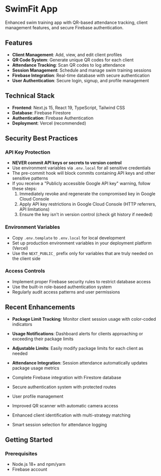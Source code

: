 # SwimFit App

Enhanced swim training app with QR-based attendance tracking, client management features, and secure Firebase authentication.

## Features

- **Client Management**: Add, view, and edit client profiles
- **QR Code System**: Generate unique QR codes for each client
- **Attendance Tracking**: Scan QR codes to log attendance
- **Session Management**: Schedule and manage swim training sessions
- **Firebase Integration**: Real-time database with secure authentication
- **User Authentication**: Secure login, signup, and profile management

## Technical Stack

- **Frontend**: Next.js 15, React 19, TypeScript, Tailwind CSS
- **Database**: Firebase Firestore
- **Authentication**: Firebase Authentication
- **Deployment**: Vercel (recommended)

## Security Best Practices

### API Key Protection

- **NEVER commit API keys or secrets to version control**
- Use environment variables via `.env.local` for all sensitive credentials
- The pre-commit hook will block commits containing API keys and other sensitive patterns
- If you receive a "Publicly accessible Google API key" warning, follow these steps:
  1. Immediately revoke and regenerate the compromised key in Google Cloud Console
  2. Apply API key restrictions in Google Cloud Console (HTTP referrers, API limitations)
  3. Ensure the key isn't in version control (check git history if needed)

### Environment Variables

- Copy `.env.template` to `.env.local` for local development
- Set up production environment variables in your deployment platform (Vercel)
- Use the `NEXT_PUBLIC_` prefix only for variables that are truly needed on the client side

### Access Controls

- Implement proper Firebase security rules to restrict database access
- Use the built-in role-based authentication system
- Regularly audit access patterns and user permissions

## Recent Enhancements

- **Package Limit Tracking**: Monitor client session usage with color-coded indicators
- **Usage Notifications**: Dashboard alerts for clients approaching or exceeding their package limits
- **Adjustable Limits**: Easily modify package limits for each client as needed
- **Attendance Integration**: Session attendance automatically updates package usage metrics

- Complete Firebase integration with Firestore database
- Secure authentication system with protected routes
- User profile management
- Improved QR scanner with automatic camera access
- Enhanced client identification with multi-strategy matching
- Smart session selection for attendance logging

## Getting Started

### Prerequisites

- Node.js 18+ and npm/yarn
- Firebase account

